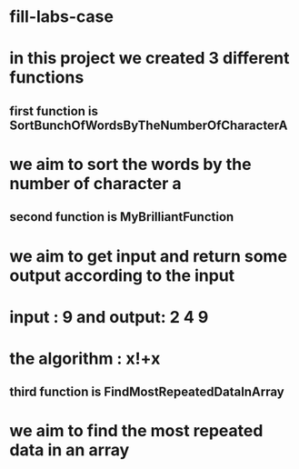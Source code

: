 # fill-labs-case

# in this project we created 3 different functions

## first function is SortBunchOfWordsByTheNumberOfCharacterA

# we aim to sort the words by the number of character a

## second function is MyBrilliantFunction

# we aim to get input and return some output according to the input

# input : 9 and output: 2 4 9

# the algorithm : x!+x

## third function is FindMostRepeatedDataInArray

# we aim to find the most repeated data in an array